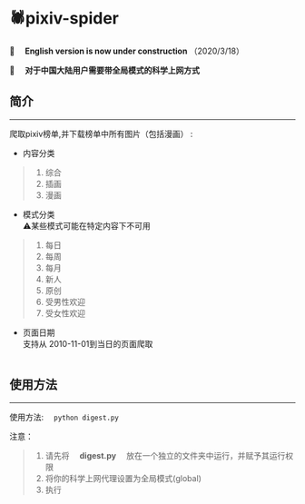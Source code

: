 # 🕷pixiv-spider
📣 &emsp;**English version is now under construction**  （2020/3/18）  

📣 &emsp;**对于中国大陆用户需要带全局模式的科学上网方式**  

##  简介 
----------------------- 
爬取pixiv榜单,并下载榜单中所有图片（包括漫画） :  

+  内容分类
>  1.  综合
>  2.  插画
>  3.  漫画  
  
+  模式分类  
   ⚠某些模式可能在特定内容下不可用
>  1.  每日
>  2.  每周
>  3.  每月  
>  4.  新人
>  5.  原创
>  6.  受男性欢迎
>  7.  受女性欢迎

+ 页面日期  
 支持从 <kdb>2010-11-01</kdb>到当日的页面爬取  
&emsp; 
&emsp;   


##  使用方法 
----------------------- 
使用方法: &emsp;`python digest.py`

注意：   
> 1. 请先将&emsp; __digest.py__ &emsp;放在一个独立的文件夹中运行，并赋予其运行权限
> 2. 将你的科学上网代理设置为全局模式(global)
> 3. 执行
